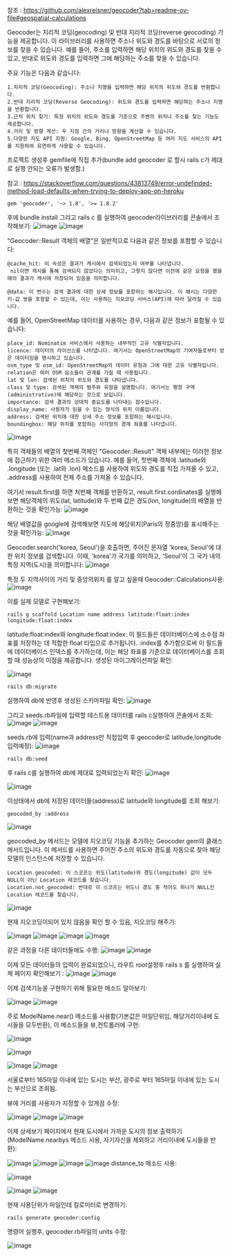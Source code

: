 참조 : https://github.com/alexreisner/geocoder?tab=readme-ov-file#geospatial-calculations

Geocoder는 지리적 코딩(geocoding) 및 반대 지리적 코딩(reverse geocoding) 기능을 제공합니다. 
이 라이브러리를 사용하면 주소나 위도와 경도를 바탕으로 서로의 정보를 찾을 수 있습니다. 예를 들어, 주소를 입력하면 해당 위치의 위도와 경도를 찾을 수 있고, 
반대로 위도와 경도를 입력하면 그에 해당하는 주소를 찾을 수 있습니다.

주요 기능은 다음과 같습니다:

    1.지리적 코딩(Geocoding): 주소나 지명을 입력하면 해당 위치의 위도와 경도를 반환합니다.
    2.반대 지리적 코딩(Reverse Geocoding): 위도와 경도를 입력하면 해당하는 주소나 지명을 반환합니다.
    3.근처 위치 찾기: 특정 위치의 위도와 경도를 기준으로 주변의 위치나 주소를 찾는 기능도 제공합니다.
    4.거리 및 방향 계산: 두 지점 간의 거리나 방향을 계산할 수 있습니다.
    5.다양한 지도 API 지원: Google, Bing, OpenStreetMap 등 여러 지도 서비스의 API를 지원하여 유연하게 사용할 수 있습니다.

프로젝트 생성후 gemfile에 직접 추가(bundle add geocoder 로 할시 rails c가 제대로 실행 안되는 오류가 발생함.)

참고 : https://stackoverflow.com/questions/43813749/error-undefinded-method-load-defaults-when-trying-to-deploy-app-on-heroku

    gem 'geocoder', '~> 1.8', '>= 1.8.2' 
후에 
    bundle install
그리고 rails c 를 실행하여 geocoder라이브러리를 콘솔에서 조작해보기:
![image](https://github.com/twingay96/-api-Geocoder-/assets/64403357/10e25f99-a3de-4f99-b325-83a4ef3f543c)
![image](https://github.com/twingay96/-api-Geocoder-/assets/64403357/75efcda2-52df-43f8-be59-3e9c2495f23d)

"Geocoder::Result 객체의 배열"은 일반적으로 다음과 같은 정보를 포함할 수 있습니다:

    @cache_hit: 이 속성은 결과가 캐시에서 검색되었는지 여부를 나타냅니다. 
     nil이면 캐시를 통해 검색되지 않았다는 의미이고, 그렇지 않다면 이전에 같은 요청을 했을 때의 결과가 캐시에 저장되어 있음을 의미합니다.
    
    @data: 이 변수는 검색 결과에 대한 상세 정보를 포함하는 해시입니다. 이 해시는 다양한 키-값 쌍을 포함할 수 있는데, 이는 사용하는 지오코딩 서비스(API)에 따라 달라질 수 있습니다. 
    
예를 들어, OpenStreetMap 데이터를 사용하는 경우, 다음과 같은 정보가 포함될 수 있습니다:
    
    place_id: Nominatim 서비스에서 사용하는 내부적인 고유 식별자입니다.
    licence: 데이터의 라이선스를 나타냅니다. 여기서는 OpenStreetMap의 기여자들로부터 얻은 데이터임을 명시하고 있습니다.
    osm_type 및 osm_id: OpenStreetMap의 데이터 유형과 그에 대한 고유 식별자입니다. relation은 여러 OSM 요소들이 관계를 가질 때 사용됩니다.
    lat 및 lon: 검색된 위치의 위도와 경도를 나타냅니다.
    class 및 type: 검색된 객체의 범주와 유형을 설명합니다. 여기서는 행정 구역(administrative)에 해당하는 것으로 보입니다.
    importance: 검색 결과의 상대적 중요도를 나타내는 점수입니다.
    display_name: 사용자가 읽을 수 있는 형식의 위치 이름입니다.
    address: 검색된 위치에 대한 상세 주소 정보를 포함하는 해시입니다.
    boundingbox: 해당 위치를 포함하는 사각형의 경계 좌표를 나타냅니다.


![image](https://github.com/twingay96/-api-Geocoder-/assets/64403357/0eef89f6-a7c0-470e-8a1d-3e191246100c)


특히 객체들의 배열의 첫번째 객체인 "Geocoder::Result" 객체 내부에는 이러한 정보에 접근하기 위한 여러 메소드가 있습니다. 
예를 들어, 첫번째 객체에 .latitude와 .longitude (또는 .lat와 .lon) 메소드를 사용하여 위도와 경도를 직접 가져올 수 있고, .address를 사용하여 전체 주소를 가져올 수 있습니다.

여기서 result.first를 하면 처번째 객체를 반환하고, result.first.cordinates를 실행해보면 해당객체의 
위도(lat, latitude)와 두 번째 값은 경도(lon, longitude)의 배열을 반환하는 것을 확인가능:
![image](https://github.com/twingay96/-api-Geocoder-/assets/64403357/647f1bb1-a117-4959-9edb-7d052c89a934)

해당 배열값을 google에 검색해보면 지도에 해당위치(Paris의 정중앙)를 표시해주는 것을 확인가능:
![image](https://github.com/twingay96/-api-Geocoder-/assets/64403357/de5a6309-c22f-4b41-b226-6629185c4ad0)

Geocoder.search('korea, Seoul')을 호출하면, 주어진 문자열 'korea, Seoul'에 대한 위치 정보를 검색합니다. 
이때, 'korea'가 국가를 의미하고, 'Seoul'이 그 국가 내의 특정 지역(도시)을 의미합니다:
![image](https://github.com/twingay96/-api-Geocoder-/assets/64403357/5c7046b6-528b-4510-af0f-a15f91124fb2)

특정 두 지역사이의 거리 및 중앙의위치 를 알고 싶을때 Geocoder::Calculations사용:
![image](https://github.com/twingay96/-api-Geocoder-/assets/64403357/f30a585f-cf71-482c-a43f-154e0cd2c624)

이를 실제 모델로 구현해보기:

    rails g scaffold Location name address latitude:float:index longitude:float:index

latitude:float:index와 longitude:float:index: 이 필드들은 데이터베이스에 소수점 좌표를 저장하는 데 적합한 float 타입으로 추가됩니다. 
:index를 추가함으로써 이 필드들에 데이터베이스 인덱스를 추가하는데, 이는 해당 좌표를 기준으로 데이터베이스를 조회할 때 성능상의 이점을 제공합니다.
생성된 마이그레이션파일 확인:

![image](https://github.com/twingay96/-api-Geocoder-/assets/64403357/67b021b5-b9a4-4160-b169-254aee5cc1af)

    rails db:migrate 

실행하여 db에 반영후 생성된 스키마파일 확인:
![image](https://github.com/twingay96/-api-Geocoder-/assets/64403357/b7b4dd43-93d7-4c90-a8d6-479bf22b60ce)

그리고 seeds.rb파일에 입력할 테스트용 데이터를 rails c실행하여 콘솔에서 조회: 
![image](https://github.com/twingay96/-api-Geocoder-/assets/64403357/610703ca-8314-44f5-b52c-960e445c7b82)
![image](https://github.com/twingay96/-api-Geocoder-/assets/64403357/04c6670d-703c-4eef-993c-2116ab81fe7f)

seeds.rb에 입력(name과 address만 직접입력 후 geocoder로 latitude,longitude 입력예정):
![image](https://github.com/twingay96/-api-Geocoder-/assets/64403357/5b395e9e-85be-47a9-905c-298a648fbc00)

    rails db:seed
후 rails c를 실행하여 db에 제대로 입력되었는지 확인:
![image](https://github.com/twingay96/-api-Geocoder-/assets/64403357/c66f856f-7026-4013-a9d8-36498539e4e3)

![image](https://github.com/twingay96/-api-Geocoder-/assets/64403357/0eb02487-05f7-4f4f-b9c0-d278069681c4)

이상태에서 db에 저장된 데이터들(address)로 latitude와 longitude를 조회 해보기:

    geocoded_by :address

![image](https://github.com/twingay96/-api-Geocoder-/assets/64403357/e97cc96e-29de-45a7-838b-7cc2fc2e4b49)

geocoded_by 메서드는 모델에 지오코딩 기능을 추가하는 Geocoder gem의 클래스 메서드입니다. 이 메서드를 사용하면 주어진 주소의 위도와 경도를 자동으로 찾아 해당 모델의 인스턴스에 저장할 수 있습니다. 

    Location.geocoded: 이 스코프는 위도(latitude)와 경도(longitude) 값이 모두 NULL이 아닌 Location 레코드를 찾습니다. 
    Location.not_geocoded: 반대로 이 스코프는 위도나 경도 중 적어도 하나가 NULL인 Location 레코드를 찾습니다. 
    
![image](https://github.com/twingay96/-api-Geocoder-/assets/64403357/fad02ff0-14ca-45f4-90a7-61dbd2f2bcc2)

현재 지오코딩이되어 있지 않음을 확인 할 수 있음, 지오코딩 해주기:

![image](https://github.com/twingay96/-api-Geocoder-/assets/64403357/aee85c58-d578-44a2-b9e8-001af1bc9bb1)
![image](https://github.com/twingay96/-api-Geocoder-/assets/64403357/616dae10-8c22-43c5-8c10-11ffa0ba8899)
![image](https://github.com/twingay96/-api-Geocoder-/assets/64403357/f7f573a4-7a3b-4be4-875c-644ee1e9868e)
![image](https://github.com/twingay96/-api-Geocoder-/assets/64403357/0b6f5732-8112-41dd-b529-77e2062c0fb6)

같은 과정을 다른 데이터들에도 수행:
![image](https://github.com/twingay96/-api-Geocoder-/assets/64403357/a02b7d47-1c4a-4a87-be62-fd386a157af1)
![image](https://github.com/twingay96/-api-Geocoder-/assets/64403357/0378720a-2948-41eb-bdae-db5a615fb7ed)

이제 모든 데이터들의 입력이 완료되었으니, 라우트 root설정후 rails s 를 실행하여 실제 페이지 확인해보기 :
![image](https://github.com/twingay96/-api-Geocoder-/assets/64403357/9c8af4cb-f4ff-4581-a6da-68b0a5585d45)
![image](https://github.com/twingay96/-api-Geocoder-/assets/64403357/db9c0f8d-01e2-488e-9c5f-099617457915)

이제 검색기능을 구현하기 위해 필요한 메소드 알아보기:

![image](https://github.com/twingay96/-api-Geocoder-/assets/64403357/38c75b5f-9e13-4681-8498-639c775ea133)
![image](https://github.com/twingay96/-api-Geocoder-/assets/64403357/49242536-bd8d-4c7b-825e-6b7d83f621f9)

주로 ModelName.near() 메소드를 사용함(기본값은 마일단위임, 해당거리이내에 도시들을 모두반환), 이 메소드들을 뷰,컨트롤러에 구현:

![image](https://github.com/twingay96/-api-Geocoder-/assets/64403357/d5a35b7c-f494-4861-8390-7a9fc85e1436)

![image](https://github.com/twingay96/-api-Geocoder-/assets/64403357/4006a142-4a97-4c9c-a813-f16462f45bd5)

![image](https://github.com/twingay96/-api-Geocoder-/assets/64403357/648ae299-207d-4c1e-8e69-3b4d651a2335)
![image](https://github.com/twingay96/-api-Geocoder-/assets/64403357/218a2cbe-be10-4f6e-9d1e-c2927220dfaf)

서울로부터 165마일 이내에 있는 도시는 부산, 광주로 부터 165마일 이내에 있는 도시는 부산으로 조회됨.

뷰에 거리를 사용자가 지정할 수 있게끔 수정:

![image](https://github.com/twingay96/-api-Geocoder-/assets/64403357/790dffc0-26e4-4871-a4ac-c502aab8f7e9)
![image](https://github.com/twingay96/-api-Geocoder-/assets/64403357/4104859c-343e-4462-9739-8afa72d1aad5)
![image](https://github.com/twingay96/-api-Geocoder-/assets/64403357/7bf5ceb4-527d-4e3a-98db-06d0f2f17b1f)

이제 상세보기 페이지에서 현재 도시에서 가까운 도시의 정보 출력하기(ModelName.nearbys 메소드 사용, 자기자신을 제외하고 거리이내에 도시들을 반환):

![image](https://github.com/twingay96/-api-Geocoder-/assets/64403357/25dbb452-dfa0-42da-af74-2f44248676fb)
![image](https://github.com/twingay96/-api-Geocoder-/assets/64403357/a59cf893-d822-48ec-af20-33a1d8461aa3)
![image](https://github.com/twingay96/-api-Geocoder-/assets/64403357/2c58f27e-1831-4b10-8f05-367958b1afae)
![image](https://github.com/twingay96/-api-Geocoder-/assets/64403357/beda5a3a-db94-4f2e-a950-20d7fdfca837)
distance_to 메소드 사용:

![image](https://github.com/twingay96/-api-Geocoder-/assets/64403357/216fe07e-d1ba-4349-baf0-6ed30a1588e6)

![image](https://github.com/twingay96/-api-Geocoder-/assets/64403357/57ecae25-8ca0-45fa-ad13-fa5b7a81d939)
![image](https://github.com/twingay96/-api-Geocoder-/assets/64403357/6ade0889-dbb4-4127-8770-5c7d1da63fc9)

현재 사용단위가 마일인데 킬로미터로 변경하기:

    rails generate geocoder:config
    
명령어 실행후, geocoder.rb파일의 units 수정:

![image](https://github.com/twingay96/-api-Geocoder-/assets/64403357/593e8222-3efb-4c3a-a2b0-1390f444912b)































































